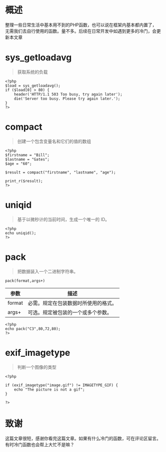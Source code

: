 # 概述
整理一些日常生活中基本用不到的PHP函数，也可以说在框架内基本都内置了，无需我们去自行使用的函数。量不多。后续在日常开发中如遇到更多的冷门，会更新本文章

# sys_getloadavg

> 获取系统的负载

```
<?php
$load = sys_getloadavg();
if ($load[0] > 80) {
    header('HTTP/1.1 503 Too busy, try again later');
    die('Server too busy. Please try again later.');
}
?>
```
# compact
>  创建一个包含变量名和它们的值的数组
```
<?php
$firstname = "Bill";
$lastname = "Gates";
$age = "60";

$result = compact("firstname", "lastname", "age");

print_r($result);
?>
```
# uniqid
> 基于以微秒计的当前时间，生成一个唯一的 ID。
```
<?php
echo uniqid();
?>
```
# pack
> 把数据装入一个二进制字符串。
```
pack(format,args+)
```
| 参数 | 描述 |
| -- | -- |
 | format | 必需。规定在包装数据时所使用的格式。 | 
| args+ | 可选。规定被包装的一个或多个参数。 | 

```
<?php
echo pack("C3",80,72,80);
?>
```
# exif_imagetype
> 判断一个图像的类型
```
<?php

if (exif_imagetype("image.gif") != IMAGETYPE_GIF) {
    echo "The picture is not a gif";
}

?>
```

# 致谢
这篇文章很短，感谢你看完这篇文章。如果有什么冷门的函数，可在评论区留言。有时冷门函数也会帮上大忙不是嘛？
